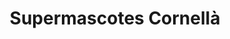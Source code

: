 ---
title: "Supermascotes Cornellà"
url: /cornella-de-llobregat/supermascotes-cornella/
shop: mascotas
---